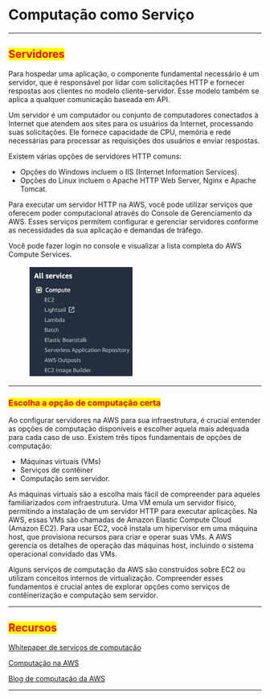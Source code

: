 # Computação como Serviço

***

## <mark style="color:red;">Servidores</mark>

Para hospedar uma aplicação, o componente fundamental necessário é um servidor, que é responsável por lidar com solicitações HTTP e fornecer respostas aos clientes no modelo cliente-servidor. Esse modelo também se aplica a qualquer comunicação baseada em API.

Um servidor é um computador ou conjunto de computadores conectados à Internet que atendem aos sites para os usuários da Internet, processando suas solicitações. Ele fornece capacidade de CPU, memória e rede necessárias para processar as requisições dos usuários e enviar respostas.

Existem várias opções de servidores HTTP comuns:

* Opções do Windows incluem o IIS (Internet Information Services).
* Opções do Linux incluem o Apache HTTP Web Server, Nginx e Apache Tomcat.

Para executar um servidor HTTP na AWS, você pode utilizar serviços que oferecem poder computacional através do Console de Gerenciamento da AWS. Esses serviços permitem configurar e gerenciar servidores conforme as necessidades da sua aplicação e demandas de tráfego.

Você pode fazer login no console e visualizar a lista completa do AWS Compute Services.

<figure><img src="../../.gitbook/assets/image (7) (1) (1) (1) (1) (1) (1) (1) (1) (1).png" alt=""><figcaption></figcaption></figure>

***

### <mark style="color:red;">Escolha a opção de computação certa</mark>

Ao configurar servidores na AWS para sua infraestrutura, é crucial entender as opções de computação disponíveis e escolher aquela mais adequada para cada caso de uso. Existem três tipos fundamentais de opções de computação:&#x20;

* Máquinas virtuais (VMs)
* Serviços de contêiner&#x20;
* Computação sem servidor.

As máquinas virtuais são a escolha mais fácil de compreender para aqueles familiarizados com infraestrutura. Uma VM emula um servidor físico, permitindo a instalação de um servidor HTTP para executar aplicações. Na AWS, essas VMs são chamadas de Amazon Elastic Compute Cloud (Amazon EC2). Para usar EC2, você instala um hipervisor em uma máquina host, que provisiona recursos para criar e operar suas VMs. A AWS gerencia os detalhes de operação das máquinas host, incluindo o sistema operacional convidado das VMs.

Alguns serviços de computação da AWS são construídos sobre EC2 ou utilizam conceitos internos de virtualização. Compreender esses fundamentos é crucial antes de explorar opções como serviços de contêinerização e computação sem servidor.

***

## <mark style="color:red;">**Recursos**</mark>

[Whitepaper de serviços de computação](https://docs.aws.amazon.com/whitepapers/latest/aws-overview/compute-services.html)

[Computação na AWS](https://aws.amazon.com/products/compute/)

[Blog de computação da AWS](https://aws.amazon.com/blogs/compute/)

***
